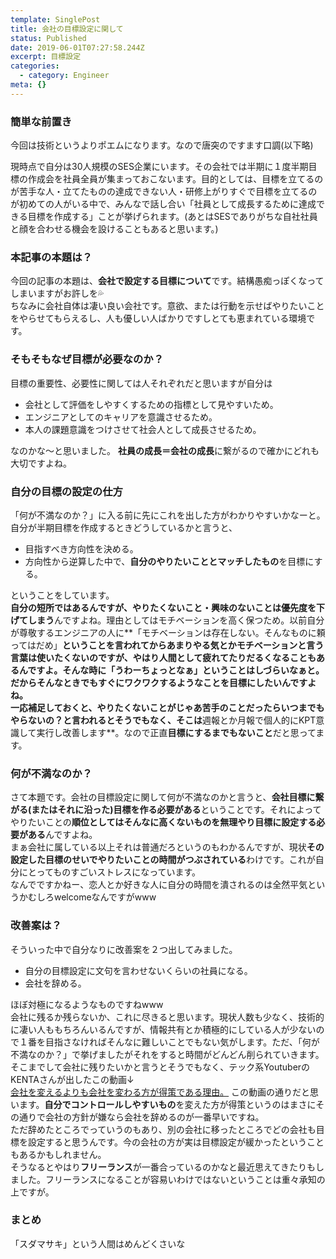 ```yaml
---
template: SinglePost
title: 会社の目標設定に関して
status: Published
date: 2019-06-01T07:27:58.244Z
excerpt: 目標設定
categories:
  - category: Engineer
meta: {}
---
```

### 簡単な前置き
今回は技術というよりポエムになります。なので唐突のですます口調(以下略)  

現時点で自分は30人規模のSES企業にいます。その会社では半期に１度半期目標の作成会を社員全員が集まっておこないます。目的としては、目標を立てるのが苦手な人・立てたものの達成できない人・研修上がりすぐで目標を立てるのが初めての人がいる中で、みんなで話し合い「社員として成長するために達成できる目標を作成する」ことが挙げられます。(あとはSESでありがちな自社社員と顔を合わせる機会を設けることもあると思います。)

### 本記事の本題は？
今回の記事の本題は、**会社で設定する目標について**です。結構愚痴っぽくなってしまいますがお許しを💦  
ちなみに会社自体は凄い良い会社です。意欲、または行動を示せばやりたいことをやらせてもらえるし、人も優しい人ばかりですしとても恵まれている環境です。

### そもそもなぜ目標が必要なのか？
目標の重要性、必要性に関しては人それぞれだと思いますが自分は
- 会社として評価をしやすくするための指標として見やすいため。
- エンジニアとしてのキャリアを意識させるため。
- 本人の課題意識をつけさせて社会人として成長させるため。

なのかな～と思いました。
**社員の成長＝会社の成長**に繋がるので確かにどれも大切ですよね。

### 自分の目標の設定の仕方
「何が不満なのか？」に入る前に先にこれを出した方がわかりやすいかなーと。  
自分が半期目標を作成するときどうしているかと言うと、
- 目指すべき方向性を決める。
- 方向性から逆算した中で、**自分のやりたいこととマッチしたもの**を目標にする。

ということをしています。  
**自分の短所ではあるんですが、やりたくないこと・興味のないことは優先度を下げてしまう**んですよね。理由としてはモチベーションを高く保つため。以前自分が尊敬するエンジニアの人に**「モチベーションは存在しない。そんなものに頼ってはだめ」**ということを言われてからあまりやる気とかモチベーションと言う言葉は使いたくないのですが、**やはり人間として疲れてたりだるくなることもある**んですよ。そんな時に「うわーちょっとなぁ」ということはしづらいなぁと。だからそんなときでもすぐにワクワクするようなことを目標にしたいんですよね。  
一応補足しておくと、やりたくないことがじゃあ苦手のことだったらいつまでもやらないの？と言われるとそうでもなく、そこは**週報とか月報で個人的にKPT意識して実行し改善します**。なので正直**目標にするまでもないこと**だと思ってます。

### 何が不満なのか？
さて本題です。会社の目標設定に関して何が不満なのかと言うと、**会社目標に繋がる(またはそれに沿った)目標を作る必要がある**ということです。それによってやりたいことの**順位としてはそんなに高くないものを無理やり目標に設定する必要がある**んですよね。  
まぁ会社に属している以上それは普通だろというのもわかるんですが、現状**その設定した目標のせいでやりたいことの時間がつぶされている**わけです。これが自分にとってものすごいストレスになっています。  
なんでですかねー、恋人とか好きな人に自分の時間を潰されるのは全然平気というかむしろwelcomeなんですがwww

### 改善案は？
そういった中で自分なりに改善案を２つ出してみました。
- 自分の目標設定に文句を言わせないくらいの社員になる。
- 会社を辞める。

ほぼ対極になるようなものですねwww  
会社に残るか残らないか、これに尽きると思います。現状人数も少なく、技術的に凄い人ももちろんいるんですが、情報共有とか積極的にしている人が少ないので１番を目指さなければそんなに難しいことでもない気がします。ただ、「何が不満なのか？」で挙げましたがそれをすると時間がどんどん削られていきます。  
そこまでして会社に残りたいかと言うとそうでもなく、テック系YoutuberのKENTAさんが出したこの動画↓  
[会社を変えるよりも会社を変わる方が得策である理由。](https://youtu.be/h0Rrj65NOQQ)
この動画の通りだと思います。**自分でコントロールしやすいもの**を変えた方が得策というのはまさにその通りで会社の方針が嫌なら会社を辞めるのが一番早いですね。  
ただ辞めたところでっていうのもあり、別の会社に移ったところでどの会社も目標を設定すると思うんです。今の会社の方が実は目標設定が緩かったということもあるかもしれません。  
そうなるとやはり**フリーランス**が一番合っているのかなと最近思えてきたりもしました。フリーランスになることが容易いわけではないということは重々承知の上ですが。

### まとめ
「スダマサキ」という人間はめんどくさいな
